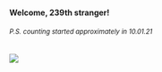 #### Welcome, 239th stranger!

###### <sup>P.S. counting started approximately in 10.01.21</sup>

<img src="https://kraftwerk28.pp.ua/vcnt.png"></img>
